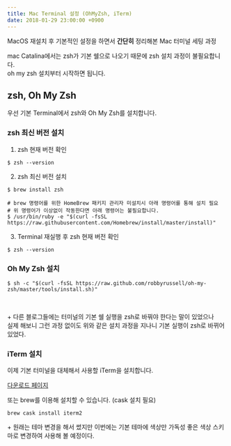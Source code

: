 ```yaml
---
title: Mac Terminal 설정 (OhMyZsh, iTerm)
date: 2018-01-29 23:00:00 +0900
---
```


MacOS 재설치 후 기본적인 설정을 하면서 **간단히** 정리해본 Mac 터미널 세팅 과정

mac Catalina에서는 zsh가 기본 쉘으로 나오기 때문에 zsh 설치 과정이 불필요합니다.  
oh my zsh 설치부터 시작하면 됩니다.

## zsh, Oh My Zsh
우선 기본 Terminal에서 zsh와 Oh My Zsh를 설치합니다. 

### zsh 최신 버전 설치
1. zsh 현재 버전 확인
  ```
$ zsh --version
  ```
2. zsh 최신 버전 설치
  ```
$ brew install zsh
  ```
  ```
  # brew 명령어를 위한 HomeBrew 패키지 관리자 미설치시 아래 명령어를 통해 설치 필요
  # 위 명령어가 이상없이 작동한다면 아래 명령어는 불필요합니다.
  $ /usr/bin/ruby -e "$(curl -fsSL https://raw.githubusercontent.com/Homebrew/install/master/install)"
  ```
3. Terminal 재실행 후 zsh 현재 버전 확인
  ```
$ zsh --version
  ```


### Oh My Zsh 설치
```
$ sh -c "$(curl -fsSL https://raw.github.com/robbyrussell/oh-my-zsh/master/tools/install.sh)"
```
<br/>

\+ 다른 블로그들에는 터미널의 기본 쉘 실행을 zsh로 바꿔야 한다는 말이 있었으나  
실제 해보니 그런 과정 없이도 위와 같은 설치 과정을 지나니 기본 실행이 zsh로 바뀌어있었다.
<br/>

### iTerm 설치
이제 기본 터미널을 대체해서 사용할 iTerm을 설치합니다.

[다운로드 페이지](https://www.iterm2.com/downloads.html)

또는 brew를 이용해 설치할 수 있습니다. (cask 설치 필요)

`brew cask install iterm2`

\+ 원래는 테마 변경을 해서 썼지만 이번에는 기본 테마에 색상만 가독성 좋은 색상 스키마로 변경하여 사용해 볼 예정이다.
